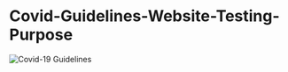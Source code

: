# Covid-Guidelines-Website-Testing-Purpose
![Covid-19 Guidelines](https://i.postimg.cc/MpjsR4Rz/Screenshot-from-2021-03-27-20-23-33.png)
